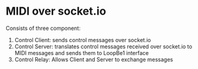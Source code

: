 MIDI over socket.io
============================

Consists of three component:

1. Control Client: sends control messages over socket.io
2. Control Server: translates control messages received over socket.io to MIDI messages and sends them to LoopBe1 interface
3. Control Relay: Allows Client and Server to exchange messages


